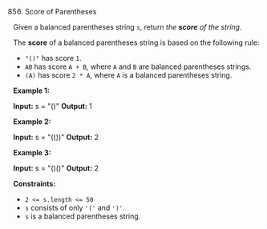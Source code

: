 
856.  Score of Parentheses


Given a balanced parentheses string  `s`, return  _the  **score**  of the string_.

The  **score**  of a balanced parentheses string is based on the following rule:

-   `"()"`  has score  `1`.
-   `AB`  has score  `A + B`, where  `A`  and  `B`  are balanced parentheses strings.
-   `(A)`  has score  `2 * A`, where  `A`  is a balanced parentheses string.

**Example 1:**

**Input:** s = "()"
**Output:** 1

**Example 2:**

**Input:** s = "(())"
**Output:** 2

**Example 3:**

**Input:** s = "()()"
**Output:** 2

**Constraints:**

-   `2 <= s.length <= 50`
-   `s`  consists of only  `'('`  and  `')'`.
-   `s`  is a balanced parentheses string.
